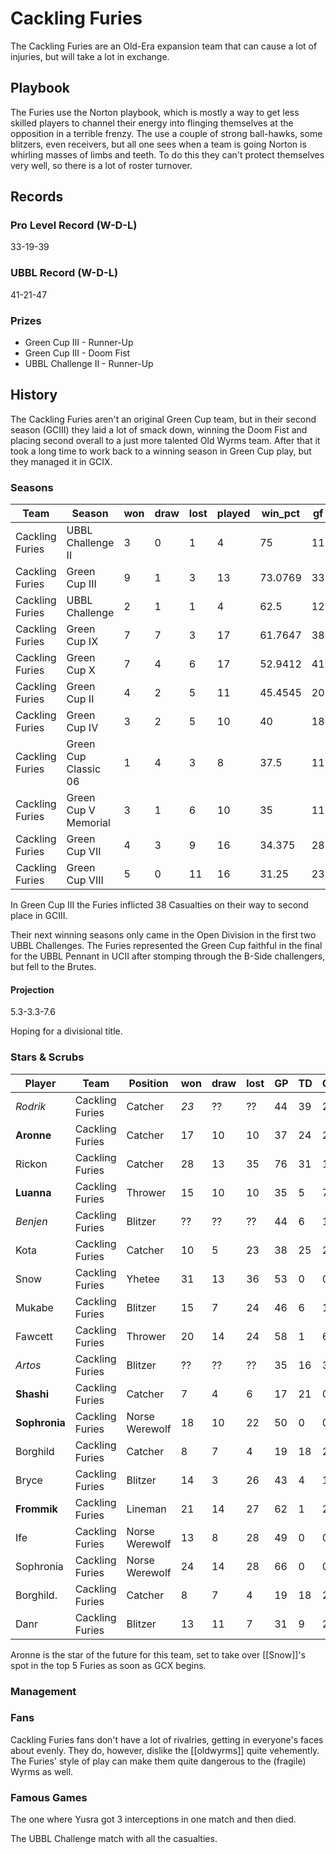 # Cackling Furies

The Cackling Furies are an Old-Era expansion team that can cause a lot of injuries, but will take a lot in exchange.

## Playbook

The Furies use the Norton playbook, which is mostly a way to get less skilled players to channel their energy into flinging themselves at the opposition in a terrible frenzy. The use a couple of strong ball-hawks, some blitzers, even receivers, but all one sees when a team is going Norton is whirling masses of limbs and teeth. To do this they can't protect themselves very well, so there is a lot of roster turnover.

## Records

### Pro Level Record (W-D-L)

33-19-39

### UBBL Record (W-D-L)

41-21-47

### Prizes

* Green Cup III - Runner-Up
* Green Cup III - Doom Fist
* UBBL Challenge II - Runner-Up

## History

The Cackling Furies aren't an original Green Cup team, but in their second season (GCIII) they laid a lot of smack down, winning the Doom Fist and placing second overall to a just more talented Old Wyrms team. After that it took a long time to work back to a winning season in Green Cup play, but they managed it in GCIX.

### Seasons

| Team            | Season               | won  | draw | lost | played | win_pct | gf   | ga   | cas  | tcdiff | ff   |
|-----------------|----------------------|------|------|------|--------|---------|------|------|------|--------|------|
| Cackling Furies | UBBL Challenge II    |    3 |    0 |    1 |      4 |      75 |   11 |    5 |   16 |      5 |    3 |
| Cackling Furies | Green Cup III        |    9 |    1 |    3 |     13 | 73.0769 |   33 |   23 |    38 |     13 |    1 |
| Cackling Furies | UBBL Challenge       |    2 |    1 |    1 |      4 |    62.5 |   12 |    8 |    9 |     12 |    2 |
| Cackling Furies | Green Cup IX         |    7 |    7 |    3 |     17 | 61.7647 |   38 |   34 |   24 |     -3 |    4 |
| Cackling Furies | Green Cup X          |    7 |    4 |    6 |     17 | 52.9412 |   41 |   30 |   27 |     -1 |    0 |
| Cackling Furies | Green Cup II         |    4 |    2 |    5 |     11 | 45.4545 |   20 |   19 |    33 |     10 |   -1 |
| Cackling Furies | Green Cup IV         |    3 |    2 |    5 |     10 |      40 |   18 |   25 |    34 |     16 |   -2 |
| Cackling Furies | Green Cup Classic 06 |    1 |    4 |    3 |      8 |    37.5 |   11 |   15 |   15 |      0 |    1 |
| Cackling Furies | Green Cup V Memorial |    3 |    1 |    6 |     10 |      35 |   11 |   21 |   19 |      0 |   -3 |
| Cackling Furies | Green Cup VII        |    4 |    3 |    9 |     16 |  34.375 |   28 |   34 |   31 |      4 |   -1 |
| Cackling Furies | Green Cup VIII       |    5 |    0 |   11 |     16 |   31.25 |   23 |   38 |   43 |      8 |   -2 |

In Green Cup III the Furies inflicted 38 Casualties on their way to second place in GCIII.

Their next winning seasons only came in the Open Division in the first two UBBL Challenges. The Furies represented the Green Cup faithful in the final for the UBBL Pennant in UCII after stomping through the B-Side challengers, but fell to the Brutes.

#### Projection

5.3-3.3-7.6

Hoping for a divisional title.

### Stars & Scrubs

| Player    | Team            | Position     | won  | draw | lost | GP   | TD   | Cp | Int | BH  | SI   | Ki   | MVP  | SPP |
|-------------|--------------|---------------|------|------|------|------|------|----|-----|-----|------|------|------|-----|
| *Rodrik* | Cackling Furies | Catcher | *23* | ?? | ?? | 44 | 39 | 2 | 2 | 0 | 0 | 0 | 3 | 138 |
| **Aronne**    | Cackling Furies | Catcher        |   17 |   10 |   10 |   37 |   24 |   24 |    2 |    0 |    0 |    0 |    3 |  115 |
| Rickon   | Cackling Furies | Catcher        |   28 |   13 |   35 |   76 |   31 |    1 |    1 |    1 |    0 |    0 |    3 |  113 |
| **Luanna**    | Cackling Furies | Thrower        |   15 |   10 |   10 |   35 |    5 |   72 |    0 |    3 |    0 |    0 |    3 |  108 |
| *Benjen* | Cackling Furies | Blitzer | ?? | ?? | ?? | 44 | 6 | 1 | 0 | 19 | 13 | 6 | 2 | 105 |
| Kota     | Cackling Furies | Catcher        |   10 |    5 |   23 |   38 |   25 |           2 |             0 |    1 |    0 |    0 |    5 |  104 |
| Snow     | Cackling Furies | Yhetee         |   31 |   13 |   36 |   53 |    0 |       0 |             0 |   24 |    5 |    3 |    5 |   89 |
| Mukabe   | Cackling Furies | Blitzer        |   15 |    7 |   24 |   46 |    6 |           1 |             0 |   13 |    5 |    1 |    5 |   82 |
| Fawcett  | Cackling Furies | Thrower        |   20 |   14 |   24 |   58 |    1 |          69 |             3 |    1 |    1 |    0 |    0 |   82 |
| *Artos* | Cackling Furies | Blitzer | ?? | ?? | ?? | 35 | 16 | 3 | 1 | 1 | 1 | 2 | 4 | 81 |
| **Shashi**    | Cackling Furies | Catcher        |    7 |    4 |    6 |   17 |   21 |    0 |    0 |    0 |    0 |    1 |    3 |   80 |
| **Sophronia** | Cackling Furies | Norse Werewolf |   18 |   10 |   22 |   50 |    0 |           0 |             0 |    9 |    6 |    1 |    6 |   62 |
| Borghild | Cackling Furies | Catcher        |    8 |    7 |    4 |   19 |   18 |           2 |             0 |    0 |    1 |    1 |    0 |   60 |
| Bryce    | Cackling Furies | Blitzer        |   14 |    3 |   26 |   43 |    4 |           1 |             0 |    5 |    2 |    2 |    5 |   56 |
| **Frommik**   | Cackling Furies | Lineman        |   21 |   14 |   27 |   62 |    1 |           2 |             1 |    7 |    2 |    2 |    5 |   54 |
| Ife      | Cackling Furies | Norse Werewolf |   13 |    8 |   28 |   49 |    0 |           0 |             0 |   11 |    5 |    1 |    3 |   49 |
| Sophronia | Cackling Furies | Norse Werewolf |   24 |   14 |   28 |   66 |    0 |    0 |    1 |   14 |    7 |    2 |    6 |   78 |
| Borghild. | Cackling Furies | Catcher        |    8 |    7 |    4 |   19 |   18 |    2 |    0 |    0 |    1 |    1 |    0 |   60 |
| Danr      | Cackling Furies | Blitzer        |   13 |   11 |    7 |   31 |    9 |    2 |    1 |    3 |    2 |    0 |    3 |   56 |


Aronne is the star of the future for this team, set to take over [[Snow]]'s spot in the top 5 Furies as soon as GCX begins.

### Management

### Fans

Cackling Furies fans don't have a lot of rivalries, getting in everyone's faces about evenly. They do, however, dislike the [[oldwyrms]] quite vehemently. The Furies' style of play can make them quite dangerous to the (fragile) Wyrms as well.

### Famous Games

The one where Yusra got 3 interceptions in one match and then died.

The UBBL Challenge match with all the casualties.
